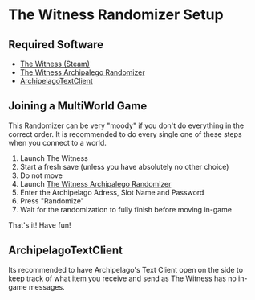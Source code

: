 # The Witness Randomizer Setup

## Required Software

- [The Witness (Steam)](https://store.steampowered.com/app/210970/The_Witness/)
- [The Witness Archipalego Randomizer](https://github.com/JarnoWesthof/The-Witness-Randomizer-for-Archipelago)
- [ArchipelagoTextClient](https://github.com/ArchipelagoMW/Archipelago/releases)

## Joining a MultiWorld Game

This Randomizer can be very "moody" if you don't do everything in the correct order.
It is recommended to do every single one of these steps when you connect to a world.

1. Launch The Witness
2. Start a fresh save (unless you have absolutely no other choice)
3. Do not move
4. Launch [The Witness Archipalego Randomizer](https://github.com/JarnoWesthof/The-Witness-Randomizer-for-Archipelago)
5. Enter the Archipelago Adress, Slot Name and Password
6. Press "Randomize"
7. Wait for the randomization to fully finish before moving in-game

That's it! Have fun!

## ArchipelagoTextClient

Its recommended to have Archipelago's Text Client open on the side to keep track of what item you receive and send as The Witness has no in-game messages.